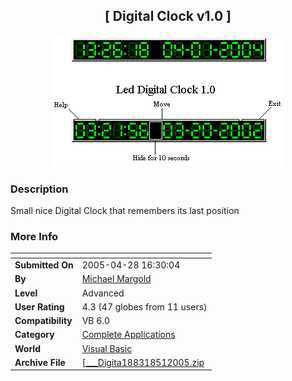 ﻿<div align="center">

## \[   Digital Clock v1\.0   \]

<img src="PIC200441635264377.gif">
</div>

### Description

Small nice Digital Clock that remembers its last position
 
### More Info
 


<span>             |<span>
---                |---
**Submitted On**   |2005-04-28 16:30:04
**By**             |[Michael Margold](https://github.com/Planet-Source-Code/PSCIndex/blob/master/ByAuthor/michael-margold.md)
**Level**          |Advanced
**User Rating**    |4.3 (47 globes from 11 users)
**Compatibility**  |VB 6\.0
**Category**       |[Complete Applications](https://github.com/Planet-Source-Code/PSCIndex/blob/master/ByCategory/complete-applications__1-27.md)
**World**          |[Visual Basic](https://github.com/Planet-Source-Code/PSCIndex/blob/master/ByWorld/visual-basic.md)
**Archive File**   |[\[\_\_\_Digita188318512005\.zip](https://github.com/Planet-Source-Code/michael-margold-digital-clock-v1-0__1-52788/archive/master.zip)









